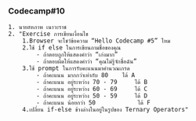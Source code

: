 ### Codecamp#10
    1. นายสหภาพ เนาวะราช
    2. "Exercise การเขียนเงื่อนไข
        1.Browser จะโชว์ข้อความ “Hello Codecamp #5” ไหม
        2.ใช้ if else ในการเขียนถามชื่อของคุณ
            - ถ้าตอบถูกให้แสดงคำว่า “เก่งมาก”
            - ถ้าตอบผิดให้แสดงคำว่า “คุณไม่รู้จักชื่อฉัน”
        3.ใช้ prompt ในการรับคะแนนมาคำนวณเกรด
            - ถ้าคะแนน มากกว่าเท่ากับ 80    ได้ A
            - ถ้าคะแนน อยู่ระหว่าง 70 - 79     ได้ B
            - ถ้าคะแนน อยู่ระหว่าง 60 - 69     ได้ C
            - ถ้าคะแนน อยู่ระหว่าง 50 - 59     ได้ D
            - ถ้าคะแนน น้อยกว่า 50            ได้ F
        4.เปลี่ยน if-else ข้างล่างในอยู่ในรูปของ Ternary Operators"